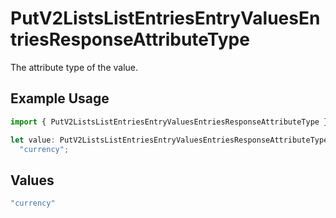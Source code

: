 # PutV2ListsListEntriesEntryValuesEntriesResponseAttributeType

The attribute type of the value.

## Example Usage

```typescript
import { PutV2ListsListEntriesEntryValuesEntriesResponseAttributeType } from "attio-js/models/operations";

let value: PutV2ListsListEntriesEntryValuesEntriesResponseAttributeType =
  "currency";
```

## Values

```typescript
"currency"
```